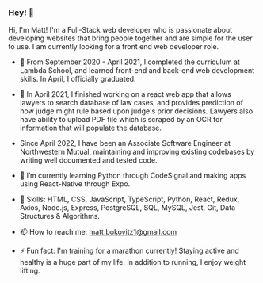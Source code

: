 ### Hey! 👋

Hi, I'm Matt! I'm a Full-Stack web developer who is passionate about developing websites that bring people together and are simple for the user to use. 
I am currently looking for a front end web developer role. 

- 🌱  From September 2020 - April 2021, I completed the curriculum at Lambda School, and learned front-end and back-end web development skills. In April, I officially graduated.

- 🔭  In April 2021, I finished working on a react web app that allows lawyers to search database of law cases, and provides prediction of how judge might rule based upon judge's prior decisions. Lawyers also have ability to upload PDF file which is scraped by an OCR for information that will populate the database. 

- Since April 2022, I have been an Associate Software Engineer at Northwestern Mutual, maintaining and improving existing codebases by writing well documented and tested code.

- 🌱  I’m currently learning Python through CodeSignal and making apps using React-Native through Expo. 

- 🔭  Skills: HTML, CSS, JavaScript, TypeScript, Python, React, Redux, Axios, Node.js, Express, PostgreSQL, SQL, MySQL, Jest, Git, Data Structures & Algorithms.

- 📫  How to reach me: matt.bokovitz1@gmail.com

- ⚡ Fun fact: I'm training for a marathon currently! Staying active and healthy is a huge part of my life. In addition to running, I enjoy weight lifting. 

